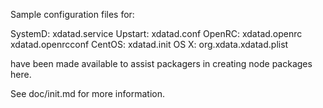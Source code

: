 Sample configuration files for:

SystemD: xdatad.service
Upstart: xdatad.conf
OpenRC:  xdatad.openrc
         xdatad.openrcconf
CentOS:  xdatad.init
OS X:    org.xdata.xdatad.plist

have been made available to assist packagers in creating node packages here.

See doc/init.md for more information.
